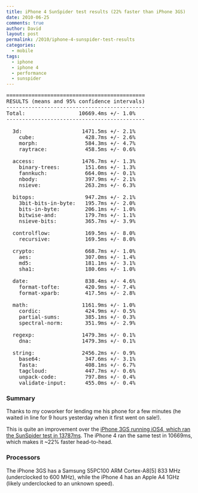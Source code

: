 ```yaml
---
title: iPhone 4 SunSpider test results (22% faster than iPhone 3GS)
date: 2010-06-25
comments: true
author: David
layout: post
permalink: /2010/iphone-4-sunspider-test-results
categories:
  - mobile
tags:
  - iphone
  - iphone 4
  - performance
  - sunspider
---
```

<pre>============================================
RESULTS (means and 95% confidence intervals)
--------------------------------------------
Total:                 10669.4ms +/- 1.0%
--------------------------------------------

  3d:                   1471.5ms +/- 2.1%
    cube:                428.7ms +/- 2.6%
    morph:               584.3ms +/- 4.7%
    raytrace:            458.5ms +/- 0.6%

  access:               1476.7ms +/- 1.3%
    binary-trees:        151.6ms +/- 1.3%
    fannkuch:            664.0ms +/- 0.1%
    nbody:               397.9ms +/- 2.1%
    nsieve:              263.2ms +/- 6.3%

  bitops:                947.2ms +/- 2.1%
    3bit-bits-in-byte:   195.7ms +/- 2.0%
    bits-in-byte:        206.1ms +/- 1.0%
    bitwise-and:         179.7ms +/- 1.1%
    nsieve-bits:         365.7ms +/- 3.9%

  controlflow:           169.5ms +/- 8.0%
    recursive:           169.5ms +/- 8.0%

  crypto:                668.7ms +/- 1.0%
    aes:                 307.0ms +/- 1.4%
    md5:                 181.1ms +/- 3.1%
    sha1:                180.6ms +/- 1.0%

  date:                  838.4ms +/- 4.6%
    format-tofte:        420.9ms +/- 7.4%
    format-xparb:        417.5ms +/- 2.8%

  math:                 1161.9ms +/- 1.0%
    cordic:              424.9ms +/- 0.5%
    partial-sums:        385.1ms +/- 0.3%
    spectral-norm:       351.9ms +/- 2.9%

  regexp:               1479.3ms +/- 0.1%
    dna:                1479.3ms +/- 0.1%

  string:               2456.2ms +/- 0.9%
    base64:              347.6ms +/- 3.1%
    fasta:               408.1ms +/- 6.7%
    tagcloud:            447.7ms +/- 0.6%
    unpack-code:         797.8ms +/- 0.4%
    validate-input:      455.0ms +/- 0.4%
</pre>

### Summary

Thanks to my coworker for lending me his phone for a few minutes (he waited in line for 9 hours yesterday when it first went on sale!).

This is quite an improvement over the [iPhone 3GS running iOS4, which ran the SunSpider test in 13787ms][1]. The iPhone 4 ran the same test in 10669ms, which makes it ~22% faster head-to-head.

### Processors

The iPhone 3GS has a Samsung S5PC100 ARM Cortex-A8[5] 833 MHz (underclocked to 600 MHz), while the iPhone 4 has an Apple A4 1GHz (likely underclocked to an unknown speed).

 [1]: http://davidbcalhoun.com/2010/sunspider-ios-3-1-3-versus-ios-4-gm
